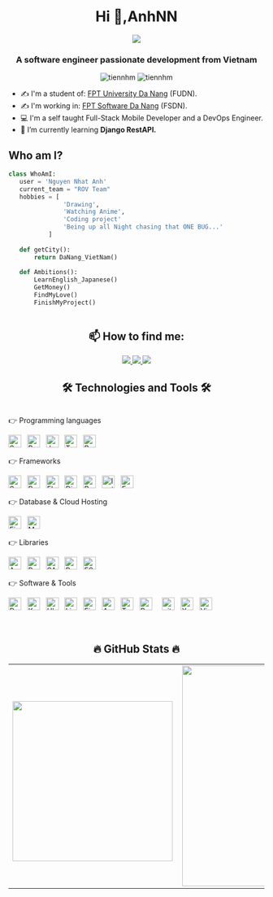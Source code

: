 <h1 align="center">Hi 👋,AnhNN </h1>
<p align="center"><img src="https://img.icons8.com/color/48/000000/vietnam-circular.png"/></p>
<h3 align="center">A software engineer passionate development from Vietnam </h3>
<p align="center"> <img src="https://komarev.com/ghpvc/?username=NhanHC-dev" alt="tiennhm" /> <img src="https://badges.pufler.dev/repos/NhanHC-dev" alt="tiennhm" /> </p>

- ✍ I'm a student of: [FPT University Da Nang](https://dnuni.fpt.edu.vn/) (FUDN).
- ✍ I'm working in: [FPT Software Da Nang](https://www.fpt-software.com/our-campus/danang/) (FSDN).
- 💻 I'm a self taught Full-Stack Mobile Developer and a DevOps Engineer.
- 🌱 I’m currently learning **Django RestAPI.**
## Who am I?
 ```python
 class WhoAmI:
 	user = 'Nguyen Nhat Anh'
	current_team = "ROV Team"
	hobbies = [
				'Drawing',
				'Watching Anime',
				'Coding project'
				'Being up all Night chasing that ONE BUG...'
			]
	
	def getCity():
		return DaNang_VietNam()
	
	def Ambitions():
		LearnEnglish_Japanese()
		GetMoney()
		FindMyLove()
		FinishMyProject()
	
 ```

<h2 align="center">📫 How to find me:</h2>

<p align="center">
  <a href="https://www.facebook.com/aanh.ngyen/" alt="Facebook">
    <img src="https://img.icons8.com/fluent/48/000000/facebook-new.png" target="_blank" />
  </a> 
  <a href="https://github.com/anhkt0964" alt="Github">
    <img src="https://img.icons8.com/fluent/48/000000/github.png"/>
  </a> 
  <a href="mailto:nhanhc.dev@gmail.com" alt="Email">
    <img src="https://img.icons8.com/fluent/48/000000/mailing.png"/>
  </a>
</p>

<h2 align="center">🛠 Technologies and Tools 🛠</h2>
<br>
<!-- https://simpleicons.org/ -->
👉 Programming languages
<p align="left">
  <span><img src="https://img.shields.io/badge/Swift-282C34?logo=swift&logoColor=F05138" alt="Swift logo" title="Swift" height="25" /></span>
&nbsp;
  <span><img src="https://img.shields.io/badge/Python-282C34?logo=python&logoColor=3776AB" alt="Python logo" title="Python" height="25" /></span>
&nbsp;
  <span><img src="https://img.shields.io/badge/JavaScript-282C34?logo=javascript&logoColor=F7DF1E" alt="JavaScript logo" title="JavaScript" height="25" /></span>
&nbsp;
<span><img src="https://img.shields.io/badge/TypeScript-282C34?logo=typescript&logoColor=3178C6" alt="TypeScript logo" title="TypeScript" height="25" /></span>
&nbsp;
  <span><img src="https://img.shields.io/badge/Ruby-282C34?logo=ruby&logoColor=CC342D" alt="Ruby logo" title="Ruby" height="25" /></span>
&nbsp;
</p>
👉 Frameworks
<p align="left">
 <span><img src="https://img.shields.io/badge/SwiftUIkit-282C34?logo=swift&logoColor=258FFA" alt="Swift logo" title="Swift" height="25" /></span>
&nbsp;
 <span><img src="https://img.shields.io/badge/Ruby%20on%20Rails-282C34?logo=ruby-on-rails&logoColor=CC0000" alt="Ruby on Rails logo" title="Ruby on Rails" height="25" /></span>
&nbsp;
 <span><img src="https://img.shields.io/badge/Flutter-282C34?logo=flutter&logoColor=02569B" alt="Flutter logo" title="Flutter" height="25" /></span>
&nbsp;
 <span><img src="https://img.shields.io/badge/Django-282C34?logo=django&logoColor=092E20" alt="Django logo" title="Django" height="25" /></span>
&nbsp;
 <span><img src="https://img.shields.io/badge/ReactJS-282C34?logo=react&logoColor=61DAFB" alt="ReactJS logo" title="ReactJS" height="25" /></span>
&nbsp;
 <span><img src="https://img.shields.io/badge/Ionic-282C34?logo=ionic&logoColor=3880FF" alt="Ionic logo" title="Ionic" height="25" /></span>
&nbsp;
<span><img src="https://img.shields.io/badge/Express-282C34?logo=express&logoColor=FFFFFF" alt="Express.js logo" title="Express.js" height="25" /></span>
&nbsp;
</p>
👉 Database & Cloud Hosting
<p align="left">
  <span><img src="https://img.shields.io/badge/Firebase-282C34?logo=firebase&logoColor=FFCA28" alt="Firebase logo" title="Firebase" height="25" /></span>
&nbsp;
  <span><img src="https://img.shields.io/badge/MySQL-282C34?logo=mysql&logoColor=4479A1" alt="MySQL logo" title="MySQL" height="25" /></span>
&nbsp;
</p>
👉 Libraries
<p align="left">
<span><img src="https://img.shields.io/badge/iOS-282C34?logo=apple&logoColor=000000" alt="Apple logo" title="Apple" height="25" /></span>
&nbsp;
<span><img src="https://img.shields.io/badge/Redux-282C34?logo=redux&logoColor=764ABC" alt="Redux logo" title="Redux" height="25" /></span>
&nbsp;
<span><img src="https://img.shields.io/badge/Sass-282C34?logo=sass&logoColor=CC6699" alt="SASS logo" title="SASS" height="25" /></span>
&nbsp;
<span><img src="https://img.shields.io/badge/Bootstrap-282C34?logo=bootstrap&logoColor=7952B3" alt="Bootstrap logo" title="Bootstrap" height="25" /></span>
&nbsp;
<span><img src="https://img.shields.io/badge/ESLint-282C34?logo=eslint&logoColor=4B32C3" alt="ESLint logo" title="ESLint" height="25" /></span>
&nbsp;
 </p>
👉 Software & Tools
<p align="left">
<span><img src="https://img.shields.io/badge/Docker-282C34?logo=docker&logoColor=2496ED" alt="Docker logo" title="Docker" height="25" /></span>
&nbsp;
<span><img src="https://img.shields.io/badge/Kubernetes-282C34?logo=kubernetes&logoColor=326CE5" alt="Kubernetes logo" title="Kubernetes" height="25" /></span>
&nbsp;
<span><img src="https://img.shields.io/badge/Ubuntu-282C34?logo=ubuntu&logoColor=E95420" alt="Ubuntu logo" title="Ubuntu" height="25" /></span>
&nbsp;
<span><img src="https://img.shields.io/badge/Linux-282C34?logo=linux&logoColor=FCC624" alt="Linux logo" title="Linux" height="25" /></span>
&nbsp;
<span><img src="https://img.shields.io/badge/Figma-282C34?logo=figma&logoColor=F24E1E" alt="Figma logo" title="Figma" height="25" /></span>
&nbsp;
<span><img src="https://img.shields.io/badge/Amazon%20AWS-282C34?logo=Amazon-AWS&logoColor=F05032" alt="Amazon AWS logo" title="Amazon AWS" height="25" /></span>
&nbsp;
<span><img src="https://img.shields.io/badge/Trello-282C34?logo=trello&logoColor=0052CC" alt="Trello logo" title="Trello" height="25" /></span>
&nbsp;
<span><img src="https://img.shields.io/badge/Postman-282C34?logo=postman&logoColor=#FF6C37" alt="Postman logo" title="Postman" height="25" /></span>
&nbsp;
&nbsp;
<span><img src="https://img.shields.io/badge/git-282C34?logo=git&logoColor=F05032" alt="git logo" title="git" height="25" /></span>
&nbsp;
<span><img src="https://img.shields.io/badge/Xcode-282C34?logo=xcode&logoColor=147EFB" alt="Xcodee logo" title="Xcode" height="25" /></span>
&nbsp;
<span><img src="https://img.shields.io/badge/VS%20Code-282C34?logo=visual-studio-code&logoColor=007ACC" alt="Visual Studio Code logo" title="Visual Studio Code" height="25" /></span>
&nbsp;
</p>
<br>

 <h2 align="center">🔥 GitHub Stats 🔥</h2>
 <!-- https://github.com/anuraghazra/github-readme-stats -->
  <table align="center" style="width:100%;">
    <tr>
      <td>
        <br>
          <div align=center>
            <a href="#" title="-dev">
              <img width="315" align="center" src="https://github-readme-stats.vercel.app/api/top-langs/?username=NhanHC-dev&hide=c%23,powershell,Mathematica,Ruby,Objective-C,Objective-C%2b%2b,Cuda&title_color=61dafb&text_color=ffffff&icon_color=61dafb&bg_color=20232a&langs_count=8&layout=compact&border_color=61dafb&hide_border=true" />
            </a>
          </div>
      </td>
      <td>
        <div align=center>
          <a href="#" title="Trungquandev">
            <img align="right" width="434" src="https://github-readme-stats.vercel.app/api?username=anhkt0964-dev&show_icons=true&theme=react&border_color=61dafb&hide_border=true" />
          </a>
        </div>
      </td>
    </tr>
  </table>
